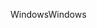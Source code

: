 <span data-ttu-id="4c044-101">Windows</span><span class="sxs-lookup"><span data-stu-id="4c044-101">Windows</span></span>